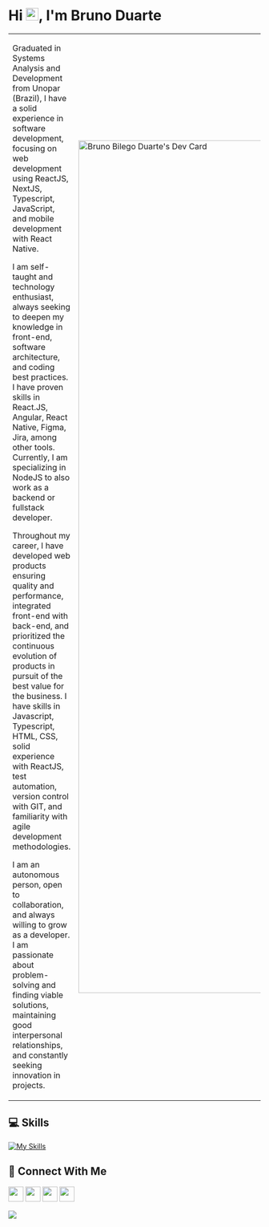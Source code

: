 
<h1 > Hi <img src="https://media.giphy.com/media/hvRJCLFzcasrR4ia7z/giphy.gif" width="25">, I'm Bruno Duarte</h1>

<table  style="width:100%; border-collapse: collapse;">
  <tr>
    <td >
      <p>Graduated in Systems Analysis and Development from Unopar (Brazil), I have a solid experience in software development, focusing on web development using ReactJS, NextJS, Typescript, JavaScript, and mobile development with React Native.</p>
      <p>I am self-taught and technology enthusiast, always seeking to deepen my knowledge in front-end, software architecture, and coding best practices. I have proven skills in React.JS, Angular, React Native, Figma, Jira, among other tools. Currently, I am specializing in NodeJS to also work as a backend or fullstack developer.</p>
      <p>Throughout my career, I have developed web products ensuring quality and performance, integrated front-end with back-end, and prioritized the continuous evolution of products in pursuit of the best value for the business. I have skills in Javascript, Typescript, HTML, CSS, solid experience with ReactJS, test automation, version control with GIT, and familiarity with agile development methodologies.</p>
      <p>I am an autonomous person, open to collaboration, and always willing to grow as a developer. I am passionate about problem-solving and finding viable solutions, maintaining good interpersonal relationships, and constantly seeking innovation in projects.</p>
    </td>
      <td  style="border: none;">
      <a href="https://app.daily.dev/duarte"><img src="https://api.daily.dev/devcards/v2/4VzTj4c5t.png?r=nfa" width=""  style="width:1700px;" alt="Bruno Bilego Duarte's Dev Card"/></a>
    </td>
  </tr>
</table>

## 💻 Skills

[![My Skills](https://skillicons.dev/icons?i=react,ts,sass,tailwind,materialui,nodejs,prisma,nextjs,js,vite,cs)](https://skillicons.dev)



## 👥 Connect With Me
<p>
<a href="https://linkedin.com/in/bduarte10"><img src="https://img.shields.io/badge/linkedin-%230077B5.svg?style=for-the-badge&logo=linkedin&logoColor=white" style="margin-bottom: 4px;" height="30px" target="_blank"></a>
<a href="https://twitter.com/bduarte_10"><img src="https://img.shields.io/badge/Twitter-%231DA1F2.svg?style=for-the-badge&logo=Twitter&logoColor=white" style="margin-bottom: 4px;" height="30px" target="_blank"></a>
<a href="https://www.instagram.com/bduarte.10"><img src="https://img.shields.io/badge/Instagram-%23E4405F.svg?style=for-the-badge&logo=Instagram&logoColor=white" style="margin-bottom: 4px;" height="30px" target="_blank"></a>
<a href="https://codepen.io/bduarte10"><img src="https://img.shields.io/badge/Codepen-000000?style=for-the-badge&logo=codepen&logoColor=white" style="margin-bottom: 4px;" height="30px" target="_blank"></a>
</p>

<div style="display: flex;">
    <picture>
        <source
            srcset="https://github-readme-stats.vercel.app/api/top-langs/?username=bduarte10&layout=compact&theme=dark"
            media="(prefers-color-scheme: dark)"
        />
        <source
            srcset="https://github-readme-stats.vercel.app/api/top-langs/?username=bduarte10&layout=compact"
            media="(prefers-color-scheme: light), (prefers-color-scheme: no-preference)"
        />
        <img src="https://github-readme-stats.vercel.app/api/top-langs/?username=bduarte10&layout=compact" />
    </picture>
</div>
